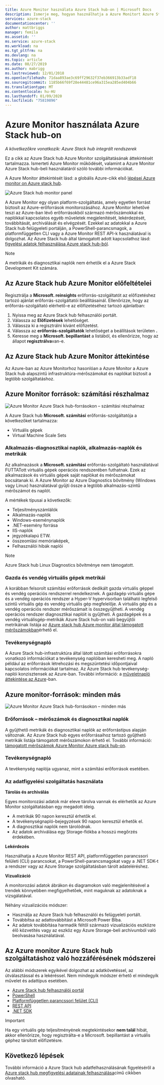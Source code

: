 ```yaml
---
title: Azure Monitor használata Azure Stack hub-on | Microsoft Docs
description: Ismerje meg, hogyan használhatja a Azure Monitort Azure Stack hub-on.
services: azure-stack
documentationcenter: ''
author: mattbriggs
manager: femila
ms.assetid: ''
ms.service: azure-stack
ms.workload: na
ms.tgt_pltfrm: na
ms.devlang: na
ms.topic: article
ms.date: 08/27/2019
ms.author: mabrigg
ms.lastreviewed: 12/01/2018
ms.openlocfilehash: 71daa893ae3c69ff29632f37eb366913b33adf18
ms.sourcegitcommit: 1185b66f69f28e44481ce96a315ea285ed404b66
ms.translationtype: MT
ms.contentlocale: hu-HU
ms.lasthandoff: 01/09/2020
ms.locfileid: "75819896"
---
```

# <a name="use-azure-monitor-on-azure-stack-hub"></a>Azure Monitor használata Azure Stack hub-on

*A következőkre vonatkozik: Azure Stack hub integrált rendszerek*

Ez a cikk az Azure Stack hub Azure Monitor szolgáltatásának áttekintését tartalmazza. Ismerteti Azure Monitor működését, valamint a Azure Monitor Azure Stack hub-beli használatáról szóló további információkat. 

A Azure Monitor áttekintését lásd: a globális Azure-cikk első [lépései Azure monitor on Azure stack hub](https://docs.microsoft.com/azure/monitoring-and-diagnostics/monitoring-get-started).

![Azure Stack hub monitor panel](./media/azure-stack-metrics-azure-data/azs-monitor.png)

A Azure Monitor egy olyan platform-szolgáltatás, amely egyetlen forrást biztosít az Azure-erőforrások monitorozásához. Azure Monitor lehetővé teszi az Azure-ban lévő erőforrásokból származó mérőszámokkal és naplókkal kapcsolatos egyéb műveletek megjelenítését, lekérdezését, továbbítását, archiválását és elvégzését. Ezekkel az adatokkal a Azure Stack hub felügyeleti portálján, a PowerShell-parancsmagok, a platformfüggetlen CLI vagy a Azure Monitor REST API-k használatával is dolgozhat. Az Azure Stack hub által támogatott adott kapcsolathoz lásd: [figyelési adatok felhasználása Azure stack hub-ból](azure-stack-metrics-monitor.md).

> [!Note]
> A metrikák és diagnosztikai naplók nem érhetők el a Azure Stack Development Kit számára.

## <a name="prerequisites-for-azure-monitor-on-azure-stack-hub"></a>Az Azure Stack hub Azure Monitor előfeltételei

Regisztrálja a **Microsoft. reinsights** erőforrás-szolgáltatót az előfizetéshez tartozó ajánlat erőforrás-szolgáltatói beállításainál. Ellenőrizze, hogy az erőforrás-szolgáltató elérhető-e az előfizetéséhez tartozó ajánlatban:

1. Nyissa meg az Azure Stack hub felhasználói portált.
2. Válassza az **Előfizetések** lehetőséget.
3. Válassza ki a regisztrálni kívánt előfizetést.
4. Válassza az **erőforrás-szolgáltatók** lehetőséget a beállítások területen **.** 
5. Keresse meg a **Microsoft. bepillantást** a listából, és ellenőrizze, hogy az állapot **regisztrálva**van-e.

## <a name="overview-of-azure-monitor-on-azure-stack-hub"></a>Az Azure Stack hub Azure Monitor áttekintése

Az Azure-ban az Azure Monitorhoz hasonlóan a Azure Monitor a Azure Stack hub alapszintű infrastruktúra-mérőszámokat és naplókat biztosít a legtöbb szolgáltatáshoz.

## <a name="azure-monitor-sources-compute-subset"></a>Azure Monitor források: számítási részhalmaz

![Azure Monitor Azure Stack hub-forrásokon – számítási részhalmaz](media//azure-stack-metrics-azure-data/azs-monitor-computersubset.png)

A Azure Stack hub **Microsoft. számítási** erőforrás-szolgáltatója a következőket tartalmazza:
 - Virtuális gépek 
 - Virtual Machine Scale Sets

### <a name="application---diagnostics-logs-app-logs-and-metrics"></a>Alkalmazás-diagnosztikai naplók, alkalmazás-naplók és metrikák

Az alkalmazások a **Microsoft. számítási** erőforrás-szolgáltató használatával FUTTATott virtuális gépek operációs rendszerében futhatnak. Ezek az alkalmazások és virtuális gépek saját naplókat és mérőszámokat bocsátanak ki. A Azure Monitor az Azure Diagnostics bővítmény (Windows vagy Linux) használatával gyűjti össze a legtöbb alkalmazás-szintű mérőszámot és naplót.

A mértékek típusai a következők:
 - Teljesítményszámlálók
 - Alkalmazás-naplók
 - Windows-eseménynaplók
 - .NET-esemény forrása
 - IIS-naplók
 - jegyzékalapú ETW.
 - összeomlási memóriaképek,
 - Felhasználói hibák naplói

> [!Note]  
> Azure Stack hub Linux Diagnostics bővítménye nem támogatott.

### <a name="host-and-guest-vm-metrics"></a>Gazda és vendég virtuális gépek metrikái

A korábban felsorolt számítási erőforrások dedikált gazda virtuális géppel és vendég operációs rendszerrel rendelkeznek. A gazdagép virtuális gépe és a vendég operációs rendszer a Hyper-V hypervisorban található legfelső szintű virtuális gép és vendég virtuális gép megfelelője. A virtuális gép és a vendég operációs rendszer mérőszámait is összegyűjtheti. A vendég operációs rendszer diagnosztikai naplóit is gyűjtheti. A gazdagépek és a vendég virtuálisgép-metrikák Azure Stack hub-on való begyűjtői metrikáinak listája az [Azure stack hub Azure monitor által támogatott mérőszámokban](azure-stack-metrics-supported.md)érhető el. 

### <a name="activity-log"></a>Tevékenységnapló

A Azure Stack hub-infrastruktúra által látott számítási erőforrásokra vonatkozó információkat a tevékenység naplóiban keresheti meg. A napló például az erőforrások létrehozási és megszüntetési időpontjaival kapcsolatos információkat tartalmaz. Az Azure Stack hub tevékenység-naplói konzisztensek az Azure-ban. További információ: a [műveletnapló áttekintése az Azure](https://docs.microsoft.com/azure/monitoring-and-diagnostics/monitoring-overview-activity-logs)-ban. 


## <a name="azure-monitor-sources-everything-else"></a>Azure monitor-források: minden más

![Azure Monitor Azure Stack hub-forrásokon – minden más](media//azure-stack-metrics-azure-data/azs-monitor-othersubset.png)

### <a name="resources---metrics-and-diagnostics-logs"></a>Erőforrások – mérőszámok és diagnosztikai naplók

A gyűjthető metrikák és diagnosztikai naplók az erőforrástípus alapján változnak. Az Azure Stack hub egyes erőforrásaihoz tartozó gyűjthető metrikák listája támogatott mérőszámokon érhető el. További információ: [támogatott mérőszámok Azure Monitor Azure stack hub-on](azure-stack-metrics-supported.md).

### <a name="activity-log"></a>Tevékenységnapló

A tevékenység naplója ugyanaz, mint a számítási erőforrások esetében. 

### <a name="uses-for-monitoring-data"></a>Az adatfigyelési szolgáltatás használata

**Tárolás és archiválás**  

Egyes monitorozási adatok már eleve tárolva vannak és elérhetők az Azure Monitor szolgáltatásban egy megadott ideig. 
 - A metrikák 90 napon keresztül érhetők el. 
 - A tevékenységnapló-bejegyzések 90 napon keresztül érhetők el. 
 - A diagnosztikai naplók nem tárolódnak.
 - Az adatok archiválása egy Storage-fiókba a hosszú megőrzés érdekében.

**Lekérdezés**  

Használhatja a Azure Monitor REST API, platformfüggetlen parancssori felületi (CLI) parancsokat, a PowerShell-parancsmagokat vagy a .NET SDK-t a rendszer vagy az Azure Storage szolgáltatásban tárolt adateléréshez. 

**Vizualizáció**

A monitorozási adatok ábrákon és diagramokon való megjelenítésével a trendek könnyebben megfigyelhetőek, mint maguknak az adatoknak a vizsgálatával. 

Néhány vizualizációs módszer:
 - Használja az Azure Stack hub felhasználói és felügyeleti portált.
 - Továbbítsa az adattovábbítást a Microsoft Power BIba.
 - Az adatok továbbítása harmadik féltől származó vizualizációs eszközre élő közvetítés vagy az eszköz egy Azure Storage-beli archívumból való beolvasása használatával.

## <a name="methods-of-accessing-azure-monitor-on-azure-stack-hub"></a>Az Azure monitor Azure Stack hub szolgáltatáshoz való hozzáférésének módszerei

Az alábbi módszerek egyikével dolgozhat az adatkövetéssel, az útválasztással és a lekéréssel. Nem mindegyik módszer érhető el mindegyik művelet és adattípus esetében. 

 - [Azure Stack hub felhasználói portál](azure-stack-use-portal.md)
 - [PowerShell](https://docs.microsoft.com/azure/monitoring-and-diagnostics/insights-powershell-samples)
 - [Platformfüggetlen parancssori felület (CLI)](https://docs.microsoft.com/azure/monitoring-and-diagnostics/insights-cli-samples)
 - [REST API](https://docs.microsoft.com/rest/api/monitor)
 - [.NET SDK](https://www.nuget.org/packages/Microsoft.Azure.Management.Monitor)

> [!Important]  
> Ha egy virtuális gép teljesítményének megtekintésekor **nem talál** hibát, akkor ellenőrizze, hogy regisztrálta-e a Microsoft. bepillantást a virtuális géphez társított előfizetésre.

## <a name="next-steps"></a>Következő lépések

További információ a Azure Stack hub adatfelhasználásának figyeléséről a [Azure stack hub megfigyelési adatainak felhasználása](azure-stack-metrics-monitor.md)című cikkben olvasható.
